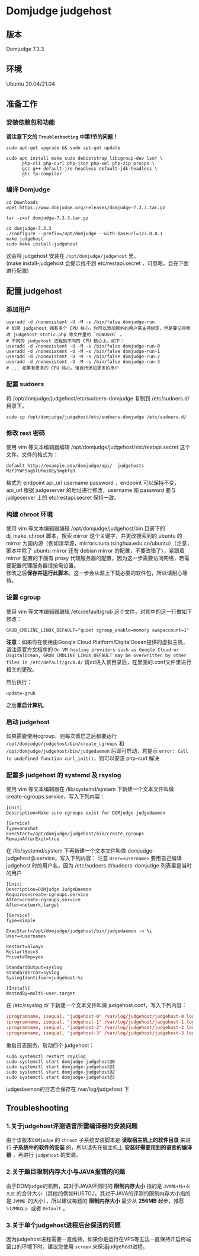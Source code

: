 # Domjudge judgehost

## 版本

Domjudge 7.3.3

## 环境

Ubuntu 20.04/21.04

## 准备工作

### 安装依赖包和功能

**请注意下文的 `Troubleshooting` 中第1节的问题！**

```shell
sudo apt-get upgrade && sudo apt-get update
```

```shell
sudo apt install make sudo debootstrap libcgroup-dev lsof \
      php-cli php-curl php-json php-xml php-zip procps \
      gcc g++ default-jre-headless default-jdk-headless \
      ghc fp-compiler
```

### 编译 Domjudge

```shell
cd Downloads
wget https://www.domjudge.org/releases/domjudge-7.3.3.tar.gz
```

```shell
tar -zxvf domjudge-7.3.3.tar.gz
```

```shell
cd domjudge-7.3.3
./configure --prefix=/opt/domjudge --with-baseurl=127.0.0.1
make judgehost
sudo make install-judgehost
```

这会将 judgehost 安装在 `/opt/domjudge/judgehost` 里。  
(make install-judgehost 会提示找不到 etc/restapi.secret ，可忽略，会在下面进行配置)

## 配置 judgehost

### 添加用户

```shell
useradd -d /nonexistent -U -M -s /bin/false domjudge-run
# 如果 judgehost 拥有多个 CPU 核心，你可以添加额外的用户来支持绑定，但是要记得修改 judgehost-static.php 等文件里的 `RUNUSER` 。
# 不同的 judgehost 进程到不同的 CPU 核心上，如下：
useradd -d /nonexistent -U -M -s /bin/false domjudge-run-0
useradd -d /nonexistent -U -M -s /bin/false domjudge-run-1
useradd -d /nonexistent -U -M -s /bin/false domjudge-run-2
useradd -d /nonexistent -U -M -s /bin/false domjudge-run-3
# ... 如果有更多的 CPU 核心，请自行添加更多的用户
```

### 配置 sudoers

将 /opt/domjudge/judgehost/etc/sudoers-domjudge 复制到 /etc/sudoers.d/ 目录下。

```shell
sudo cp /opt/domjudge/judgehost/etc/sudoers-domjudge /etc/sudoers.d/
```

### 修改 rest 密码

使用 vim 等文本编辑器编辑 /opt/domjudge/judgehost/etc/restapi.secret 这个文件。文件的格式为：

```text
default http://example.edu/domjudge/api/  judgehosts  MzfJYWF5agSlUfmiGEy5mgkfqU
```

格式为 endpoint api_url username password ，endpoint 可以保持不变，api_url 根据 judgeserver 的地址进行修改，username 和 password 要与 judgeserver 上的 etc/restapi.secret 保持一致。

### 构建 chroot 环境

使用 vim 等文本编辑器编辑 /opt/domjudge/judgehost/bin 目录下的 dj_make_chroot 脚本，搜索 mirror 这个关键字，并更改搜索到的 ubuntu 的 mirror 为国内源（例如清华源，mirrors.tuna.tsinghua.edu.cn/ubuntu）（注意，脚本中除了 ubuntu mirror 还有 debian mirror 的配置，不要改错了），紧跟着 mirror 配置的下面有 proxy 代理服务器的配置，因为这一步需要访问网络，若需要配置代理服务器请按需设置。  
修改之后**保存并运行此脚本**。这一步会从源上下载必要的软件包，所以请耐心等待。

### 设置 cgroup

使用 vim 等文本编辑器编辑 /etc/default/grub 这个文件，对其中的这一行做如下修改：

```shell
GRUB_CMDLINE_LINUX_DEFAULT="quiet cgroup_enable=memory swapaccount=1"
```


**注意**：如果你在使用由Google Cloud Platform/DigitalOcean提供的虚拟主机，请注意官方文档中的 `On VM hosting providers such as Google Cloud or DigitalOcean, GRUB_CMDLINE_LINUX_DEFAULT may be overwritten by other files in /etc/default/grub.d/` 请cd进入该目录后，在里面的.conf文件里进行相关的更改。


然后执行：

```shell
update-grub
```

之后**重启计算机**。

### 启动 judgehost

如果需要使用cgroup，则每次重启之后都要运行 `/opt/domjudge/judgehost/bin/create_cgroups` 和 `/opt/domjudge/judgehost/bin/judgedaemon` 后即可启动，若提示 `error: Call to undefined function curl_init()`，则可以安装 php-curl 解决  


### 配置多 judgehost 的 systemd 及 rsyslog

使用 vim 等文本编辑器在 /lib/systemd/system 下新建一个文本文件叫做 create-cgroups.service，写入下列内容：

```shell
[Unit]
Description=Make sure cgroups exist for DOMjudge judgedaemon

[Service]
Type=oneshot
ExecStart=/opt/domjudge/judgehost/bin/create_cgroups
RemainAfterExit=true
```

在 /lib/systemd/system 下再新建一个文本文件叫做 domjudge-judgehost@.service，写入下列内容：
注意 `User=<username>` 要用自己编译 judgehost 时的用户名，因为 /etc/sudoers.d/sudoers-domjudge 列表里是当时的用户

```shell
[Unit]
Description=DOMjudge JudgeDaemon
Requires=create-cgroups.service
After=create-cgroups.service
After=network.target

[Service]
Type=simple

ExecStart=/opt/domjudge/judgehost/bin/judgedaemon -n %i
User=<username>

Restart=always
RestartSec=3
PrivateTmp=yes

StandardOutput=syslog
StandardError=syslog
SyslogIdentifier=judgehost-%i

[Install]
WantedBy=multi-user.target
```

在 /etc/rsyslog.d/ 下新建一个文本文件叫做 judgehost.conf，写入下列内容：

```conf
:programname, isequal, "judgehost-0" /var/log/judgehost/judgehost-0.log
:programname, isequal, "judgehost-1" /var/log/judgehost/judgehost-1.log
:programname, isequal, "judgehost-2" /var/log/judgehost/judgehost-2.log
:programname, isequal, "judgehost-3" /var/log/judgehost/judgehost-3.log
```

重启日志服务，启动四个 judgehost：

```shell
sudo systemctl restart rsyslog
sudo systemctl start domjudge-judgehost@0
sudo systemctl start domjudge-judgehost@1
sudo systemctl start domjudge-judgehost@2
sudo systemctl start domjudge-judgehost@3
```

judgedaemon的日志会保存在 /var/log/judgehost 下

## Troubleshooting

### 1.关于judgehost评测语言所需编译器的安装问题

由于该版本`DOMjudge` 的 `chroot` 子系统安装脚本是 **读取宿主机上的软件目录** 来进行 **子系统中的软件的安装** 的，所以请先在宿主机上 **安装好需要用到的语言的编译器** ，再进行 `judgehost` 的安装。

### 2.关于题目限制内存大小与JAVA报错的问题

由于DOMjudge的机制，其对于JAVA评测时的 **限制内存大小** 指的是 `JVM堆+栈+永久区` 的合计大小（其他的例如HUSTOJ，其对于JAVA的评测的限制内存大小指的是 `JVM堆 `的大小），所以建议每题的 **限制内存大小** 最少从 **256MB** 起步，推荐 `512MB以上 `或者 `Default` 。

### 3.关于单个judgehost进程后台保活的问题

因为judgehost进程需要一直维持，如果你是运行在VPS等无法一直保持开启终端窗口的环境下时，建议您使用 `screen` 来保活judgehost进程。
